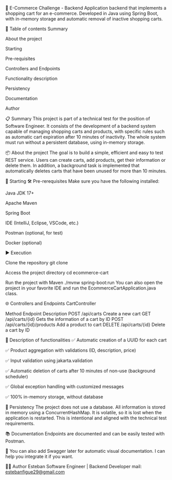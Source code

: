 🛒 E-Commerce Challenge - Backend Application backend that implements a shopping cart for an e-commerce. Developed in Java using Spring Boot, with in-memory storage and automatic removal of inactive shopping carts.

📌 Table of contents Summary

About the project

Starting

Pre-requisites

Controllers and Endpoints

Functionality description

Persistency

Documentation

Author

📋 Summary This project is part of a technical test for the position of Software Engineer. It consists of the development of a backend system capable of managing shopping carts and products, with specific rules such as automatic cart expiration after 10 minutes of inactivity. The whole system must run without a persistent database, using in-memory storage.

📦 About the project The goal is to build a simple, efficient and easy to test REST service. Users can create carts, add products, get their information or delete them. In addition, a background task is implemented that automatically deletes carts that have been unused for more than 10 minutes.

🚀 Starting 🛠 Pre-rerequisites Make sure you have the following installed:

Java JDK 17+

Apache Maven

Spring Boot

IDE (IntelliJ, Eclipse, VSCode, etc.)

Postman (optional, for test)

Docker (optional)

▶️ Execution

Clone the repository
git clone

Access the project directory
cd ecommerce-cart

Run the project with Maven
./mvnw spring-boot:run You can also open the project in your favorite IDE and run the EcommerceCartApplication.java class.

🌐 Controllers and Endpoints CartController

Method Endpoint Description POST /api/carts Create a new cart GET /api/carts/{id} Gets the information of a cart by ID POST /api/carts/{id}/products Add a product to cart DELETE /api/carts/{id} Delete a cart by ID

📄 Description of functionalities ✅ Automatic creation of a UUID for each cart

✅ Product aggregation with validations (ID, description, price)

✅ Input validation using jakarta.validation

✅ Automatic deletion of carts after 10 minutes of non-use (background scheduler)

✅ Global exception handling with customized messages

✅ 100% in-memory storage, without database

🧠 Persistency The project does not use a database. All information is stored in memory using a ConcurrentHashMap. It is volatile, so it is lost when the application is restarted. This is intentional and aligned with the technical test requirements.

📚 Documentation Endpoints are documented and can be easily tested with Postman.

📌 You can also add Swagger later for automatic visual documentation. I can help you integrate it if you want.

👨‍💻 Author Esteban Software Engineer | Backend Developer mail: estebanfigue29@gmail.com
